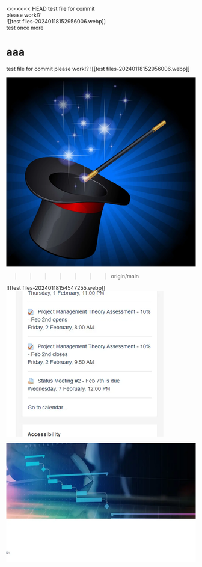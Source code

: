 <<<<<<< HEAD
test file for commit  
please work!?  
![[test files-20240118152956006.webp]]  
test once more

aaa
=======
test file for commit
please work!?
![[test files-20240118152956006.webp]]

![Alt text](../!Images/Magic-01.webp)
>>>>>>> origin/main


![[test files-20240118154547255.webp]]![](../!Images/test%20files-20240118154646722.webp)


![](!Images/test%20files-20240118155039084.webp)

